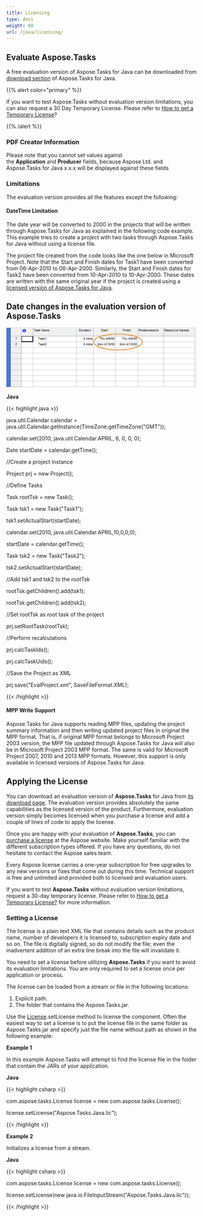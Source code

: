 ```yaml
---
title: Licensing
type: docs
weight: 60
url: /java/licensing/
---
```


## **Evaluate Aspose.Tasks**
A free evaluation version of Aspose.Tasks for Java can be downloaded from [download section](http://www.aspose.com/community/files/72/java-components/aspose.tasks-for-java/default.aspx) of Aspose.Tasks for Java. 



{{% alert color="primary" %}} 

If you want to test Aspose.Tasks without evaluation version limitations, you can also request a 30 Day Temporary License. Please refer to [How to get a Temporary License](http://www.aspose.com/corporate/purchase/temporary-license.aspx)?

{{% /alert %}} 
### **PDF Creator Information**
Please note that you cannot set values against the **Application** and **Producer** fields, because Aspose Ltd. and Aspose.Tasks for Java x.x.x will be displayed against these fields
### **Limitations**
The evaluation version provides all the features except the following:
#### **DateTime Limitation**
The date year will be converted to 2000 in the projects that will be written through Aspose.Tasks for Java as explained in the following code example. This example tries to create a project with two tasks through Aspose.Tasks for Java without using a license file.

The project file created from the code looks like the one below in Microsoft Project. Note that the Start and Finish dates for Task1 have been converted from 06-Apr-2010 to 06-Apr-2000. Similarly, the Start and Finish dates for Task2 have been converted from 10-Apr-2010 to 10-Apr-2000. These dates are written with the same original year if the project is created using a [licensed version of Aspose.Tasks for Java](https://docs.aspose.com/tasks/java/licensing/#applying-the-license).

## **Date changes in the evaluation version of Aspose.Tasks** 

![todo:image_alt_text](licensing_1.png)

**Java**

{{< highlight java >}}

 java.util.Calendar calendar = java.util.Calendar.getInstance(TimeZone.getTimeZone("GMT"));

calendar.set(2010, java.util.Calendar.APRIL, 6, 0, 0, 0);

Date startDate = calendar.getTime();

//Create a project instance

Project prj = new Project();

//Define Tasks

Task rootTsk = new Task();

Task tsk1 = new Task("Task1");

tsk1.setActualStart(startDate);

calendar.set(2010, java.util.Calendar.APRIL,10,0,0,0);

startDate = calendar.getTime();

Task tsk2 = new Task("Task2");

tsk2.setActualStart(startDate);

//Add tsk1 and tsk2 to the rootTsk

rootTsk.getChildren().add(tsk1);

rootTsk.getChildren().add(tsk2);

//Set rootTsk as root task of the project

prj.setRootTask(rootTsk);

//Perform recalculations

prj.calcTaskIds();

prj.calcTaskUids();

//Save the Project as XML

prj.save("EvalProject.xml", SaveFileFormat.XML);

{{< /highlight >}}
#### **MPP Write Support**
Aspose.Tasks for Java supports reading MPP files, updating the project summary information and then writing updated project files in original the MPP format. That is, if original MPP format belongs to Microsoft Project 2003 version, the MPP file updated through Aspose.Tasks for Java will also be in Microsoft Project 2003 MPP format. The same is valid for Microsoft Project 2007, 2010 and 2013 MPP formats. However, this support is only available in licensed versions of Aspose.Tasks for Java.
## **Applying the License**
You can download an evaluation version of **Aspose.Tasks** for Java from [its download page](http://www.aspose.com/downloads/tasks/java). The evaluation version provides absolutely the same capabilities as the licensed version of the product. Furthermore, evaluation version simply becomes licensed when you purchase a license and add a couple of lines of code to apply the license.

Once you are happy with your evaluation of **Aspose.Tasks**, you can [purchase a license](http://www.aspose.com/Purchase/Components/Default.aspx) at the Aspose website. Make yourself familiar with the different subscription types offered. If you have any questions, do not hesitate to contact the Aspose sales team.

Every Aspose license carries a one-year subscription for free upgrades to any new versions or fixes that come out during this time. Technical support is free and unlimited and provided both to licensed and evaluation users.



If you want to test **Aspose.Tasks** without evaluation version limitations, request a 30-day temporary license. Please refer to [How to get a Temporary License?](http://www.aspose.com/corporate/how-to-get-temporary-license.aspx) for more information.
### **Setting a License**
The license is a plain text XML file that contains details such as the product name, number of developers it is licensed to, subscription expiry date and so on. The file is digitally signed, so do not modify the file; even the inadvertent addition of an extra line break into the file will invalidate it.

You need to set a license before utilizing **Aspose.Tasks** if you want to avoid its evaluation limitations. You are only required to set a license once per application or process.

The license can be loaded from a stream or file in the following locations:

1. Explicit path.
2. The folder that contains the Aspose.Tasks.jar.

Use the [License](http://www.aspose.com/api/java/tasks/com.aspose.tasks/classes/License).setLicense method to license the component. Often the easiest way to set a license is to put the license file in the same folder as Aspose.Tasks.jar and specify just the file name without path as shown in the following example:

**Example 1**

In this example Aspose.Tasks will attempt to find the license file in the folder that contain the JARs of your application.

**Java**

{{< highlight csharp >}}

 com.aspose.tasks.License license = new com.aspose.tasks.License();

license.setLicense("Aspose.Tasks.Java.lic");

{{< /highlight >}}

**Example 2**

Initializes a license from a stream.

**Java**

{{< highlight csharp >}}

 com.aspose.tasks.License license = new com.aspose.tasks.License();

license.setLicense(new java.io.FileInputStream("Aspose.Tasks.Java.lic"));

{{< /highlight >}}



